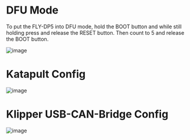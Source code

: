 # DFU Mode

To put the FLY-DP5 into DFU mode, hold the BOOT button and while still holding press and release the RESET button. Then count to 5 and release the BOOT button.

![image](https://github.com/Esoterical/voron_canbus/assets/124253477/be5ae84e-41ce-43bb-94d2-79e6fbc6a82a)




# Katapult Config

![image](https://github.com/Esoterical/voron_canbus/assets/124253477/ee04bdb5-164d-4475-83a0-e675626c7a0a)


# Klipper USB-CAN-Bridge Config

![image](https://github.com/Esoterical/voron_canbus/assets/124253477/d1dfe729-eba7-457b-8c3f-4a0c3b80aec0)





